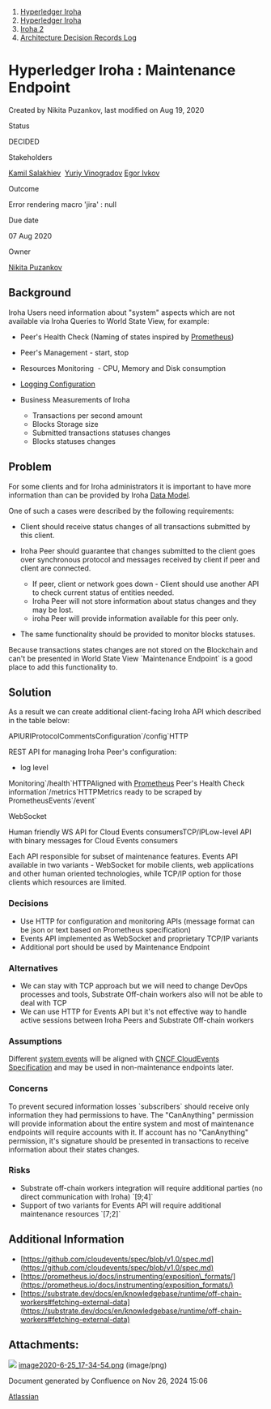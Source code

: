 1. [Hyperledger Iroha](index.html)
2. [Hyperledger Iroha](Hyperledger-Iroha_20873224.html)
3. [Iroha 2](Iroha-2_21012047.html)
4. [Architecture Decision Records Log](Architecture-Decision-Records-Log_21016003.html)

# Hyperledger Iroha : Maintenance Endpoint

Created by Nikita Puzankov, last modified on Aug 19, 2020

Status

DECIDED

Stakeholders

[Kamil Salakhiev](https://lf-hyperledger.atlassian.net/wiki/people/557058:07723e0b-a027-4cc4-ad6d-324e41cccb4d?ref=confluence)  [Yuriy Vinogradov](https://lf-hyperledger.atlassian.net/wiki/people/557058:0b85dbf9-2cc9-4bee-a3a0-2815e5bb51eb?ref=confluence) [Egor Ivkov](https://lf-hyperledger.atlassian.net/wiki/people/5dd9631c1cf3c20ef5ff9f0f?ref=confluence)   

Outcome

Error rendering macro 'jira' : null

Due date

07 Aug 2020

Owner

[Nikita Puzankov](https://lf-hyperledger.atlassian.net/wiki/people/5df113768998970e5b434e0a?ref=confluence)

## Background

Iroha Users need information about "system" aspects which are not available via Iroha Queries to World State View, for example:

- Peer's Health Check (Naming of states inspired by [Prometheus](https://prometheus.io/docs/prometheus/latest/management_api/))
- Peer's Management - start, stop
- Resources Monitoring  - CPU, Memory and Disk consumption
- [Logging Configuration](Logging_21012113.html)
- Business Measurements of Iroha
  
  - Transactions per second amount
  - Blocks Storage size
  - Submitted transactions statuses changes
  - Blocks statuses changes

## Problem

For some clients and for Iroha administrators it is important to have more information than can be provided by Iroha [Data Model](https://github.com/hyperledger/iroha/blob/iroha2-dev/iroha_2_whitepaper.md#24-data-model).

One of such a cases were described by the following requirements:

- Client should receive status changes of all transactions submitted by this client.
- Iroha Peer should guarantee that changes submitted to the client goes over synchronous protocol and messages received by client if peer and client are connected.
  
  - If peer, client or network goes down - Client should use another API to check current status of entities needed.
  - Iroha Peer will not store information about status changes and they may be lost.
  - iroha Peer will provide information available for this peer only.
- The same functionality should be provided to monitor blocks statuses.

Because transactions states changes are not stored on the Blockchain and can't be presented in World State View \`Maintenance Endpoint\` is a good place to add this functionality to.

## Solution

As a result we can create additional client-facing Iroha API which described in the table below:

APIURIProtocolCommentsConfiguration\`/config\`HTTP

REST API for managing Iroha Peer's configuration:

- log level

Monitoring\`/health\`HTTPAligned with [Prometheus](https://prometheus.io/docs/prometheus/latest/management_api/) Peer's Health Check information\`/metrics\`HTTPMetrics ready to be scraped by PrometheusEvents\`/event\`

WebSocket

Human friendly WS API for Cloud Events consumersTCP/IPLow-level API with binary messages for Cloud Events consumers

Each API responsible for subset of maintenance features. Events API available in two variants - WebSocket for mobile clients, web applications and other human oriented technologies, while TCP/IP option for those clients which resources are limited.

### Decisions

- Use HTTP for configuration and monitoring APIs (message format can be json or text based on Prometheus specification)
- Events API implemented as WebSocket and proprietary TCP/IP variants
- Additional port should be used by Maintenance Endpoint

### Alternatives

- We can stay with TCP approach but we will need to change DevOps processes and tools, Substrate Off-chain workers also will not be able to deal with TCP
- We can use HTTP for Events API but it's not effective way to handle active sessions between Iroha Peers and Substrate Off-chain workers

### Assumptions

Different [system events](Cloud-Events_21012424.html) will be aligned with [CNCF CloudEvents Specification](https://github.com/cloudevents/spec) and may be used in non-maintenance endpoints later.

### Concerns

To prevent secured information losses \`subscribers\` should receive only information they had permissions to have. The "CanAnything" permission will provide information about the entire system and most of maintenance endpoints will require accounts with it. If account has no "CanAnything" permission, it's signature should be presented in transactions to receive information about their states changes.

### Risks

- Substrate off-chain workers integration will require additional parties (no direct communication with Iroha) \`\[9;4]\`
- Support of two variants for Events API will require additional maintenance resources \`\[7;2]\`

## Additional Information

- [https://github.com/cloudevents/spec/blob/v1.0/spec.md](https://github.com/cloudevents/spec/blob/v1.0/spec.md)
- [https://prometheus.io/docs/instrumenting/exposition\_formats/](https://prometheus.io/docs/instrumenting/exposition_formats/)
- [https://substrate.dev/docs/en/knowledgebase/runtime/off-chain-workers#fetching-external-data](https://substrate.dev/docs/en/knowledgebase/runtime/off-chain-workers#fetching-external-data)

## Attachments:

![](images/icons/bullet_blue.gif) [image2020-6-25\_17-34-54.png](attachments/21012343/21016447.png) (image/png)

Document generated by Confluence on Nov 26, 2024 15:06

[Atlassian](http://www.atlassian.com/)
